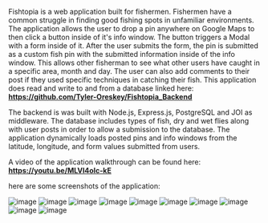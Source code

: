 
Fishtopia is a web application built for fishermen. Fishermen have a common struggle in finding good fishing spots in unfamiliar environments. The application allows the user to drop a pin anywhere on Google Maps to then click a button inside of it's info window. The button triggers a Modal with a form inside of it. After the user submits the form, the pin is submitted as a custom fish pin with the submitted information inside of the info window. This allows other fisherman to see what other users have caught in a specific area, month and day. The user can also add comments to their post if they used specific techniques in catching their fish. This application does read and write to and from a database linked here: 
**https://github.com/Tyler-Oreskey/Fishtopia_Backend**

The backend is was built with Node.js, Express.js, PostgreSQL and JOI as middleware. The database includes types of fish, dry and wet flies along with user posts in order to allow a submission to the database. The application dynamically loads posted pins and info windows from the latitude, longitude, and form values submitted from users.

A video of the application walkthrough can be found here: **https://youtu.be/MLVl4oIc-kE**

here are some screenshots of the application:

![image](https://imgur.com/lIWmKkt)
![image](https://imgur.com/fNSvFBs)
![image](https://imgur.com/V4m3adC)
![image](https://imgur.com/aPIGZn4)
![image](https://imgur.com/gfFQdnp)
![image](https://imgur.com/qWIu60y)
![image](https://imgur.com/CH09Z5G)
![image](https://imgur.com/SCduAGu)
![image](https://imgur.com/81ZC087)
![image](https://imgur.com/Sipxe0d)
